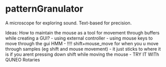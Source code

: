 # patternGranulator
A microscope for exploring sound. Text-based for precision. 

Ideas: 
   How to maintain the mouse as a tool for movement through buffers while creating a GUI? 
      - using external controller 
      - using mouse keys to move through the gui HMM 
         - !!!! shift+mouse_move for when you u move through samples (eg shift and mouse movement)
            - it just sticks to where it is if you arent pressing down shift while moving the mouse 
      - TRY IT WITh QUNEO Rotaries 
